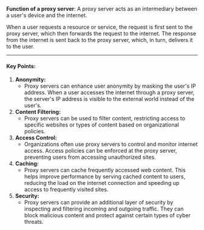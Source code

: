 **Function of a proxy server**: A proxy server acts as an intermediary between a user's device and the internet.

When a user requests a resource or service, the request is first sent to the proxy server, which then forwards the request to the internet. The response from the internet is sent back to the proxy server, which, in turn, delivers it to the user. 

***
#### Key Points:
1. **Anonymity:**
    - Proxy servers can enhance user anonymity by masking the user's IP address. When a user accesses the internet through a proxy server, the server's IP address is visible to the external world instead of the user's.
2. **Content Filtering:**
    - Proxy servers can be used to filter content, restricting access to specific websites or types of content based on organizational policies.
3. **Access Control:**
    - Organizations often use proxy servers to control and monitor internet access. Access policies can be enforced at the proxy server, preventing users from accessing unauthorized sites.
4. **Caching:**
    - Proxy servers can cache frequently accessed web content. This helps improve performance by serving cached content to users, reducing the load on the internet connection and speeding up access to frequently visited sites.
5. **Security:**
    - Proxy servers can provide an additional layer of security by inspecting and filtering incoming and outgoing traffic. They can block malicious content and protect against certain types of cyber threats.